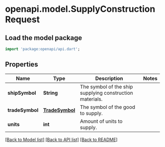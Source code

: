 # openapi.model.SupplyConstructionRequest

## Load the model package
```dart
import 'package:openapi/api.dart';
```

## Properties
Name | Type | Description | Notes
------------ | ------------- | ------------- | -------------
**shipSymbol** | **String** | The symbol of the ship supplying construction materials. | 
**tradeSymbol** | [**TradeSymbol**](TradeSymbol.md) | The symbol of the good to supply. | 
**units** | **int** | Amount of units to supply. | 

[[Back to Model list]](../README.md#documentation-for-models) [[Back to API list]](../README.md#documentation-for-api-endpoints) [[Back to README]](../README.md)


